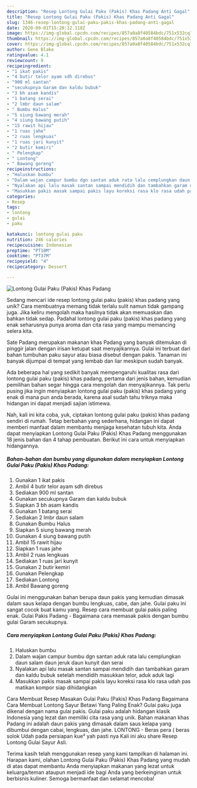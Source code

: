 ```yaml
---
description: "Resep Lontong Gulai Paku (Pakis) Khas Padang Anti Gagal"
title: "Resep Lontong Gulai Paku (Pakis) Khas Padang Anti Gagal"
slug: 1346-resep-lontong-gulai-paku-pakis-khas-padang-anti-gagal
date: 2020-09-01T15:20:12.118Z
image: https://img-global.cpcdn.com/recipes/857a0a8f40584bdc/751x532cq70/lontong-gulai-paku-pakis-khas-padang-foto-resep-utama.jpg
thumbnail: https://img-global.cpcdn.com/recipes/857a0a8f40584bdc/751x532cq70/lontong-gulai-paku-pakis-khas-padang-foto-resep-utama.jpg
cover: https://img-global.cpcdn.com/recipes/857a0a8f40584bdc/751x532cq70/lontong-gulai-paku-pakis-khas-padang-foto-resep-utama.jpg
author: Gene Blake
ratingvalue: 4.1
reviewcount: 9
recipeingredient:
- "1 ikat pakis"
- "4 butir telor ayam sdh direbus"
- "900 ml santan"
- "secukupnya Garam dan kaldu bubuk"
- "3 bh asam kandis"
- "1 batang serai"
- "2 lmbr daun salam"
- " Bumbu Halus"
- "5 siung bawang merah"
- "4 siung bawang putih"
- "15 rawit hijau"
- "1 ruas jahe"
- "2 ruas lengkuas"
- "1 ruas jari kunyit"
- "2 butir kemiri"
- " Pelengkap"
- " Lontong"
- " Bawang goreng"
recipeinstructions:
- "Haluskan bumbu"
- "Dalam wajan campur bumbu dgn santan aduk rata lalu cemplungkan daun salam daun jeruk daun kunyit dan serai"
- "Nyalakan api lalu masak santan sampai mendidih dan tambahkan garam dan kaldu bubuk setelah mendidih masukkan telor, aduk aduk lagi"
- "Masukkan pakis masak sampai pakis layu koreksi rasa klo rasa udah pas matikan kompor siap dihidangkan"
categories:
- Resep
tags:
- lontong
- gulai
- paku

katakunci: lontong gulai paku 
nutrition: 246 calories
recipecuisine: Indonesian
preptime: "PT10M"
cooktime: "PT37M"
recipeyield: "4"
recipecategory: Dessert

---
```



![Lontong Gulai Paku (Pakis) Khas Padang](https://img-global.cpcdn.com/recipes/857a0a8f40584bdc/751x532cq70/lontong-gulai-paku-pakis-khas-padang-foto-resep-utama.jpg)

Sedang mencari ide resep lontong gulai paku (pakis) khas padang yang unik? Cara membuatnya memang tidak terlalu sulit namun tidak gampang juga. Jika keliru mengolah maka hasilnya tidak akan memuaskan dan bahkan tidak sedap. Padahal lontong gulai paku (pakis) khas padang yang enak seharusnya punya aroma dan cita rasa yang mampu memancing selera kita.

Sate Padang merupakan makanan khas Padang yang banyak ditemukan di pinggir jalan dengan irisan ketupat saat menyajikannya. Gulai ini terbuat dari bahan tumbuhan paku sayur atau biasa disebut dengan pakis. Tanaman ini banyak dijumpai di tempat yang lembab dan liar meskipun sudah banyak.

Ada beberapa hal yang sedikit banyak mempengaruhi kualitas rasa dari lontong gulai paku (pakis) khas padang, pertama dari jenis bahan, kemudian pemilihan bahan segar hingga cara mengolah dan menyajikannya. Tak perlu pusing jika ingin menyiapkan lontong gulai paku (pakis) khas padang yang enak di mana pun anda berada, karena asal sudah tahu triknya maka hidangan ini dapat menjadi sajian istimewa.


Nah, kali ini kita coba, yuk, ciptakan lontong gulai paku (pakis) khas padang sendiri di rumah. Tetap berbahan yang sederhana, hidangan ini dapat memberi manfaat dalam membantu menjaga kesehatan tubuh kita. Anda dapat menyiapkan Lontong Gulai Paku (Pakis) Khas Padang menggunakan 18 jenis bahan dan 4 tahap pembuatan. Berikut ini cara untuk menyiapkan hidangannya.

<!--inarticleads1-->

##### Bahan-bahan dan bumbu yang digunakan dalam menyiapkan Lontong Gulai Paku (Pakis) Khas Padang:

1. Gunakan 1 ikat pakis
1. Ambil 4 butir telor ayam sdh direbus
1. Sediakan 900 ml santan
1. Gunakan secukupnya Garam dan kaldu bubuk
1. Siapkan 3 bh asam kandis
1. Gunakan 1 batang serai
1. Sediakan 2 lmbr daun salam
1. Gunakan  Bumbu Halus
1. Siapkan 5 siung bawang merah
1. Gunakan 4 siung bawang putih
1. Ambil 15 rawit hijau
1. Siapkan 1 ruas jahe
1. Ambil 2 ruas lengkuas
1. Sediakan 1 ruas jari kunyit
1. Gunakan 2 butir kemiri
1. Gunakan  Pelengkap
1. Sediakan  Lontong
1. Ambil  Bawang goreng


Gulai ini menggunakan bahan berupa daun pakis yang kemudian dimasak dalam saus kelapa dengan bumbu lengkuas, cabe, dan jahe. Gulai paku ini sangat cocok buat kamu yang. Resep cara membuat gulai pakis paling enak. Gulai Pakis Padang - Bagaimana cara memasak pakis dengan bumbu gulai Garam secukupnya. 

<!--inarticleads2-->

##### Cara menyiapkan Lontong Gulai Paku (Pakis) Khas Padang:

1. Haluskan bumbu
1. Dalam wajan campur bumbu dgn santan aduk rata lalu cemplungkan daun salam daun jeruk daun kunyit dan serai
1. Nyalakan api lalu masak santan sampai mendidih dan tambahkan garam dan kaldu bubuk setelah mendidih masukkan telor, aduk aduk lagi
1. Masukkan pakis masak sampai pakis layu koreksi rasa klo rasa udah pas matikan kompor siap dihidangkan


Cara Membuat Resep Masakan Gulai Paku (Pakis) Khas Padang Bagaimana Cara Membuat Lontong Sayur Betawi Yang Paling Enak? Gulai paku juga dikenal dengan nama gulai pakis. Gulai paku adalah hidangan klasik Indonesia yang lezat dan memiliki cita rasa yang unik. Bahan makanan khas Padang ini adalah daun pakis yang dimasak dalam saus kelapa yang dibumbui dengan cabai, lengkuas, dan jahe. LONTONG - Beras pera ( beras solok Udah pada persiapan kue² yah pasti nya Kali ini aku share Resep Lontong Gulai Sayur Asli. 

Terima kasih telah menggunakan resep yang kami tampilkan di halaman ini. Harapan kami, olahan Lontong Gulai Paku (Pakis) Khas Padang yang mudah di atas dapat membantu Anda menyiapkan makanan yang lezat untuk keluarga/teman ataupun menjadi ide bagi Anda yang berkeinginan untuk berbisnis kuliner. Semoga bermanfaat dan selamat mencoba!
